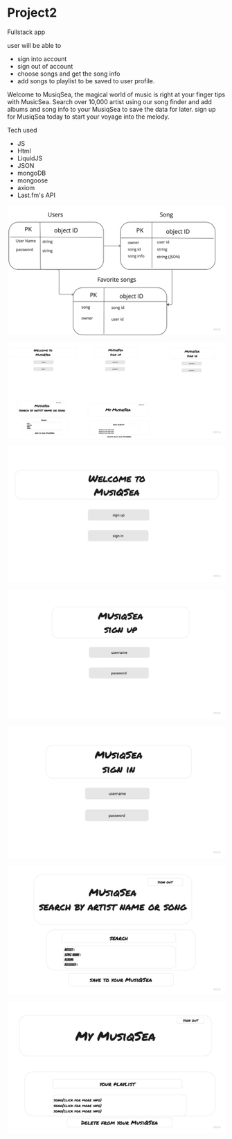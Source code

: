 # Project2
Fullstack app

user will be able to 
- sign into account 
- sign out of account 
- choose songs and get the song info 
- add songs to playlist to be saved to user profile. 

Welcome to MusiqSea, the magical world of music is right at your finger tips with MusicSea. Search over 10,000 artist using our song finder and add albums and song info to your MusiqSea to save the data for later. 
sign up for MusiqSea today to start your voyage into the melody.

Tech used

- JS
- Html
- LiquidJS
- JSON
- mongoDB
- mongoose
- axiom
- Last.fm's API

![alt text](Images/Untitled-8.jpg)

![alt text](Images/Untitled-2.jpg)

![alt text](Images/Untitled-3.jpg)

![alt text](Images/Untitled-4.jpg)

![alt text](Images/Untitled-5.jpg)

![alt text](Images/Untitled-6.jpg)

![alt text](Images/Untitled-7.jpg)
